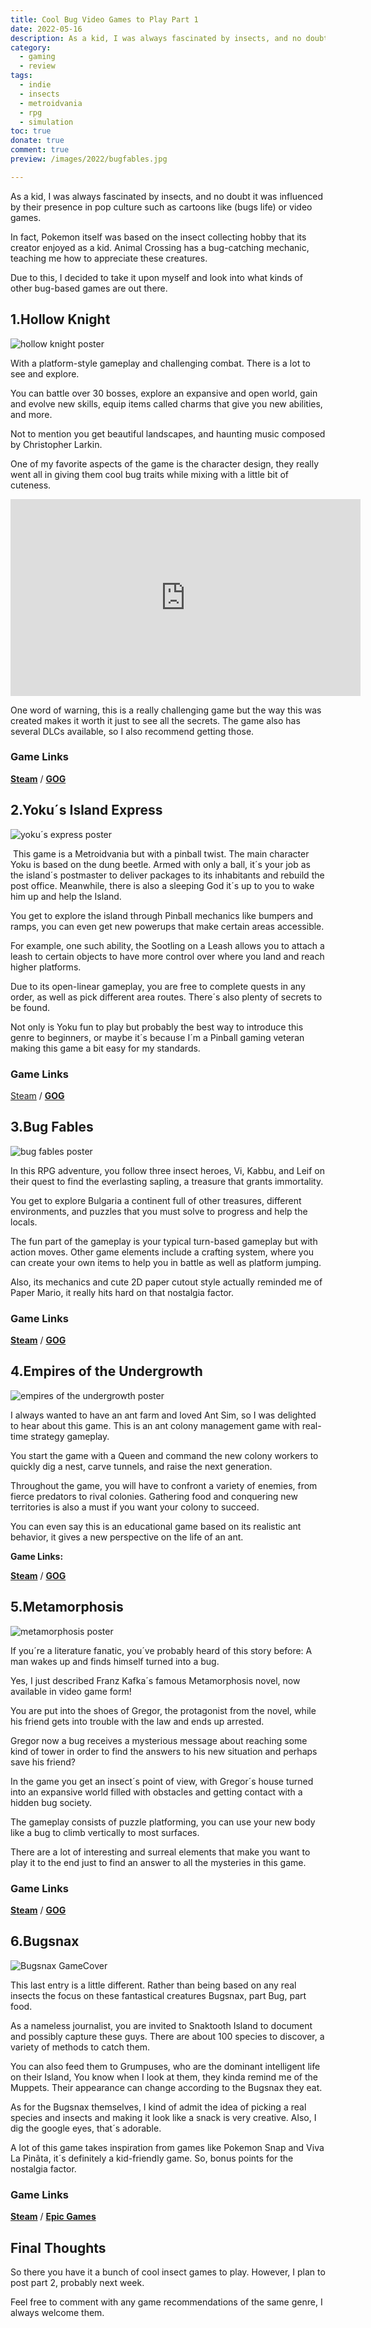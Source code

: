 ```yaml
---
title: Cool Bug Video Games to Play Part 1
date: 2022-05-16
description: As a kid, I was always fascinated by insects, and no doubt it was influenced by their presence in pop culture such as cartoons like (bugs life) or video games. 
category:
  - gaming
  - review
tags:
  - indie
  - insects
  - metroidvania
  - rpg
  - simulation
toc: true
donate: true
comment: true
preview: /images/2022/bugfables.jpg

---
```


As a kid, I was always fascinated by insects, and no doubt it was influenced by their presence in pop culture such as cartoons like (bugs life) or video games.

In fact, Pokemon itself was based on the insect collecting hobby that its creator enjoyed as a kid. Animal Crossing has a bug-catching mechanic, teaching me how to appreciate these creatures.

Due to this, I decided to take it upon myself and look into what kinds of other bug-based games are out there.

## 1.Hollow Knight


![hollow knight poster](/images/2022/hollow%20knight.jpg)

With a platform-style gameplay and challenging combat. There is a lot to see and explore.

You can battle over 30 bosses, explore an expansive and open world, gain and evolve new skills, equip items called charms that give you new abilities, and more.

Not to mention you get beautiful landscapes, and haunting music composed by Christopher Larkin.

One of my favorite aspects of the game is the character design, they really went all in giving them cool bug traits while mixing with a little bit of cuteness.

<iframe width="560" height="315" src="https://www.youtube.com/embed/5ooYqKl50fg?si=MZtw7qj9pfQsSatX" title="YouTube video player" frameborder="0" allow="accelerometer; autoplay; clipboard-write; encrypted-media; gyroscope; picture-in-picture; web-share" referrerpolicy="strict-origin-when-cross-origin" allowfullscreen></iframe>


One word of warning, this is a really challenging game but the way this was created makes it worth it just to see all the secrets. The game also has several DLCs available, so I also recommend getting those.

### Game Links

[**Steam**](https://store.steampowered.com/app/367520/Hollow_Knight/) / [**GOG**](https://www.gog.com/en/game/hollow_knight)




## 2.Yoku´s Island Express

![yoku´s express poster](/images/2022/yokuislandexpress.jpg)

 This game is a Metroidvania but with a pinball twist. The main character Yoku is based on the dung beetle. Armed with only a ball, it´s your job as the island´s postmaster to deliver packages to its inhabitants and rebuild the post office. Meanwhile, there is also a sleeping God it´s up to you to wake him up and help the Island.

You get to explore the island through Pinball mechanics like bumpers and ramps, you can even get new powerups that make certain areas accessible.

For example, one such ability, the Sootling on a Leash allows you to attach a leash to certain objects to have more control over where you land and reach higher platforms.

Due to its open-linear gameplay, you are free to complete quests in any order, as well as pick different area routes. There´s also plenty of secrets to be found.

Not only is Yoku fun to play but probably the best way to introduce this genre to beginners, or maybe it´s because I´m a Pinball gaming veteran making this game a bit easy for my standards.

### Game Links

[Steam](https://store.steampowered.com/app/334940/Yokus_Island_Express/) / [**GOG**](https://www.gog.com/en/game/yokus_island_express)


## 3.Bug Fables

![bug fables poster](/images/2022/bugfables.jpg#center)

In this RPG adventure, you follow three insect heroes, Vi, Kabbu, and Leif on their quest to find the everlasting sapling, a treasure that grants immortality.

You get to explore Bulgaria a continent full of other treasures, different environments, and puzzles that you must solve to progress and help the locals.

The fun part of the gameplay is your typical turn-based gameplay but with action moves. Other game elements include a crafting system, where you can create your own items to help you in battle as well as platform jumping.

Also, its mechanics and cute 2D paper cutout style actually reminded me of Paper Mario, it really hits hard on that nostalgia factor.

### Game Links

[**Steam**](https://store.steampowered.com/app/1082710/Bug_Fables_The_Everlasting_Sapling/) / [**GOG**](https://www.gog.com/game/bug_fables_the_everlasting_sapling)

## 4.Empires of the Undergrowth

![empires of the undergrowth poster](/images/2022/empireundergrotwh.jpg)

I always wanted to have an ant farm and loved Ant Sim, so I was delighted to hear about this game. This is an ant colony management game with real-time strategy gameplay.

You start the game with a Queen and command the new colony workers to quickly dig a nest, carve tunnels, and raise the next generation.

Throughout the game, you will have to confront a variety of enemies, from fierce predators to rival colonies. Gathering food and conquering new territories is also a must if you want your colony to succeed.

You can even say this is an educational game based on its realistic ant behavior, it gives a new perspective on the life of an ant.

**Game Links:**

[**Steam**](https://store.steampowered.com/app/463530/Empires_of_the_Undergrowth/) / [**GOG**](https://www.gog.com/game/empires_of_the_undergrowth)

## 5.Metamorphosis

![metamorphosis poster](/images/2022/metamorphis.png)

If you´re a literature fanatic, you´ve probably heard of this story before: A man wakes up and finds himself turned into a bug.

Yes, I just described Franz Kafka´s famous Metamorphosis novel, now available in video game form!

You are put into the shoes of Gregor, the protagonist from the novel, while his friend gets into trouble with the law and ends up arrested.

Gregor now a bug receives a mysterious message about reaching some kind of tower in order to find the answers to his new situation and perhaps save his friend?

In the game you get an insect´s point of view, with Gregor´s house turned into an expansive world filled with obstacles and getting contact with a hidden bug society.

The gameplay consists of puzzle platforming, you can use your new body like a bug to climb vertically to most surfaces.

There are a lot of interesting and surreal elements that make you want to play it to the end just to find an answer to all the mysteries in this game.

### Game Links

[**Steam**](https://store.steampowered.com/app/1025410/Metamorphosis/) / [**GOG**](https://www.gog.com/game/metamorphosis)

## 6.Bugsnax

![Bugsnax GameCover](/images/2022/Bugsnax.jpg)

This last entry is a little different. Rather than being based on any real insects the focus on these fantastical creatures Bugsnax, part Bug, part food.

As a nameless journalist, you are invited to Snaktooth Island to document and possibly capture these guys. There are about 100 species to discover, a variety of methods to catch them.

You can also feed them to Grumpuses, who are the dominant intelligent life on their Island, You know when I look at them, they kinda remind me of the Muppets. Their appearance can change according to the Bugsnax they eat.

As for the Bugsnax themselves, I kind of admit the idea of picking a real species and insects and making it look like a snack is very creative. Also, I dig the google eyes, that´s adorable.

A lot of this game takes inspiration from games like Pokemon Snap and Viva La Pinãta, it´s definitely a kid-friendly game. So, bonus points for the nostalgia factor.

### Game Links

[**Steam**](https://store.steampowered.com/app/674140/Bugsnax/) / [**Epic Games**](https://www.epicgames.com/store/en-US/p/bugsnax)

## Final Thoughts

So there you have it a bunch of cool insect games to play. However, I plan to post part 2, probably next week.

Feel free to comment with any game recommendations of the same genre, I always welcome them.

